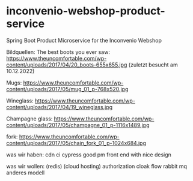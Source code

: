 # inconvenio-webshop-product-service
Spring Boot Product Microservice for the Inconvenio Webshop

Bildquellen:
The best boots you ever saw: https://www.theuncomfortable.com/wp-content/uploads/2017/04/20_boots-655x655.jpg (zuletzt besucht am 10.12.2022)

Mugs: https://www.theuncomfortable.com/wp-content/uploads/2017/05/mug_01_p-768x520.jpg

Wineglass: https://www.theuncomfortable.com/wp-content/uploads/2017/04/19_wineglass.jpg

Champagne glass: https://www.theuncomfortable.com/wp-content/uploads/2017/05/champagne_01_p-1116x1489.jpg

fork: https://www.theuncomfortable.com/wp-content/uploads/2017/05/chain_fork_01_p-1024x684.jpg



was wir haben:
cdn
ci
cypress
good pm
front end with nice design


was wir wollen:
(redis)
(cloud hosting)
authorization cloak flow
rabbit mq anderes modell
